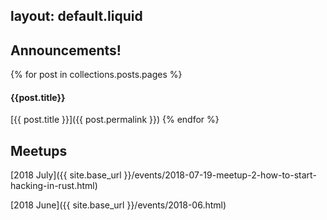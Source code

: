 layout: default.liquid
---
## Announcements!

{% for post in collections.posts.pages %}
#### {{post.title}}

[{{ post.title }}]({{ post.permalink }})
{% endfor %}

## Meetups

[2018 July]({{ site.base_url }}/events/2018-07-19-meetup-2-how-to-start-hacking-in-rust.html)

[2018 June]({{ site.base_url }}/events/2018-06.html)
